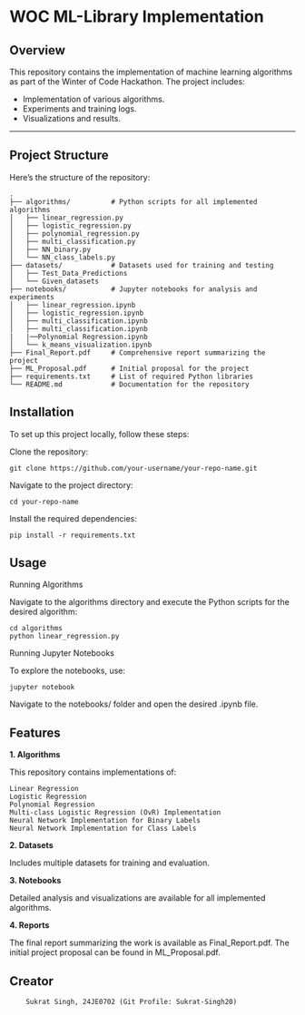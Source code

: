 # WOC ML-Library Implementation

## **Overview**
This repository contains the implementation of machine learning algorithms as part of the Winter of Code Hackathon. The project includes:
- Implementation of various algorithms.
- Experiments and training logs.
- Visualizations and results.

---

## **Project Structure**
Here’s the structure of the repository:

```plaintext
.
├── algorithms/          # Python scripts for all implemented algorithms
│   ├── linear_regression.py
│   ├── logistic_regression.py
│   ├── polynomial_regression.py
│   ├── multi_classification.py
│   ├── NN_binary.py
│   └── NN_class_labels.py
├── datasets/            # Datasets used for training and testing
│   ├── Test_Data_Predictions
│   └── Given_datasets
├── notebooks/           # Jupyter notebooks for analysis and experiments
│   ├── linear_regression.ipynb
│   ├── logistic_regression.ipynb
│   ├── multi_classification.ipynb
│   ├── multi_classification.ipynb
|   |──Polynomial Regression.ipynb
│   └── k_means_visualization.ipynb
├── Final_Report.pdf     # Comprehensive report summarizing the project
├── ML_Proposal.pdf      # Initial proposal for the project
├── requirements.txt     # List of required Python libraries
└── README.md            # Documentation for the repository

```

## **Installation**

To set up this project locally, follow these steps:

Clone the repository:

    git clone https://github.com/your-username/your-repo-name.git

Navigate to the project directory:

    cd your-repo-name

Install the required dependencies:

    pip install -r requirements.txt

## **Usage**
Running Algorithms

Navigate to the algorithms directory and execute the Python scripts for the desired algorithm:

    cd algorithms
    python linear_regression.py

Running Jupyter Notebooks

To explore the notebooks, use:

    jupyter notebook

Navigate to the notebooks/ folder and open the desired .ipynb file.

## **Features**

**1. Algorithms**

This repository contains implementations of:

    Linear Regression
    Logistic Regression
    Polynomial Regression
    Multi-class Logistic Regression (OvR) Implementation
    Neural Network Implementation for Binary Labels
    Neural Network Implementation for Class Labels

**2. Datasets**

  Includes multiple datasets for training and evaluation.

**3. Notebooks**

  Detailed analysis and visualizations are available for all implemented algorithms.

**4. Reports**

  The final report summarizing the work is available as Final_Report.pdf.
  The initial project proposal can be found in ML_Proposal.pdf.

## Creator
        Sukrat Singh, 24JE0702 (Git Profile: Sukrat-Singh20)

